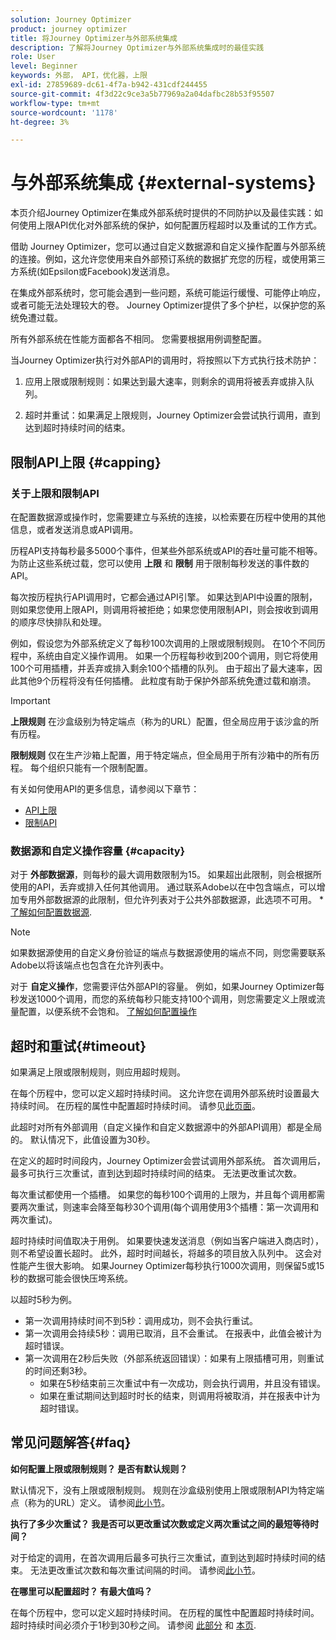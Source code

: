 ```yaml
---
solution: Journey Optimizer
product: journey optimizer
title: 将Journey Optimizer与外部系统集成
description: 了解将Journey Optimizer与外部系统集成时的最佳实践
role: User
level: Beginner
keywords: 外部， API，优化器，上限
exl-id: 27859689-dc61-4f7a-b942-431cdf244455
source-git-commit: 4f3d22c9ce3a5b77969a2a04dafbc28b53f95507
workflow-type: tm+mt
source-wordcount: '1178'
ht-degree: 3%

---
```


# 与外部系统集成 {#external-systems}

本页介绍Journey Optimizer在集成外部系统时提供的不同防护以及最佳实践：如何使用上限API优化对外部系统的保护，如何配置历程超时以及重试的工作方式。

借助 Journey Optimizer，您可以通过自定义数据源和自定义操作配置与外部系统的连接。例如，这允许您使用来自外部预订系统的数据扩充您的历程，或使用第三方系统(如Epsilon或Facebook)发送消息。

在集成外部系统时，您可能会遇到一些问题，系统可能运行缓慢、可能停止响应，或者可能无法处理较大的卷。 Journey Optimizer提供了多个护栏，以保护您的系统免遭过载。

所有外部系统在性能方面都各不相同。 您需要根据用例调整配置。

当Journey Optimizer执行对外部API的调用时，将按照以下方式执行技术防护：

1. 应用上限或限制规则：如果达到最大速率，则剩余的调用将被丢弃或排入队列。

2. 超时并重试：如果满足上限规则，Journey Optimizer会尝试执行调用，直到达到超时持续时间的结束。

## 限制API上限 {#capping}

### 关于上限和限制API

在配置数据源或操作时，您需要建立与系统的连接，以检索要在历程中使用的其他信息，或者发送消息或API调用。

历程API支持每秒最多5000个事件，但某些外部系统或API的吞吐量可能不相等。 为防止这些系统过载，您可以使用 **上限** 和 **限制** 用于限制每秒发送的事件数的API。

每次按历程执行API调用时，它都会通过API引擎。 如果达到API中设置的限制，则如果您使用上限API，则调用将被拒绝；如果您使用限制API，则会按收到调用的顺序尽快排队和处理。

例如，假设您为外部系统定义了每秒100次调用的上限或限制规则。 在10个不同历程中，系统由自定义操作调用。 如果一个历程每秒收到200个调用，则它将使用100个可用插槽，并丢弃或排入剩余100个插槽的队列。 由于超出了最大速率，因此其他9个历程将没有任何插槽。 此粒度有助于保护外部系统免遭过载和崩溃。

>[!IMPORTANT]
>
>**上限规则** 在沙盒级别为特定端点（称为的URL）配置，但全局应用于该沙盒的所有历程。
>
>**限制规则** 仅在生产沙箱上配置，用于特定端点，但全局用于所有沙箱中的所有历程。 每个组织只能有一个限制配置。

有关如何使用API的更多信息，请参阅以下章节：

* [API上限](capping.md)
* [限制API](throttling.md)

### 数据源和自定义操作容量 {#capacity}

对于 **外部数据源**，则每秒的最大调用数限制为15。 如果超出此限制，则会根据所使用的API，丢弃或排入任何其他调用。 通过联系Adobe以在中包含端点，可以增加专用外部数据源的此限制，但允许列表对于公共外部数据源，此选项不可用。 * [了解如何配置数据源](../datasource/about-data-sources.md).

>[!NOTE]
>
>如果数据源使用的自定义身份验证的端点与数据源使用的端点不同，则您需要联系Adobe以将该端点也包含在允许列表中。

对于 **自定义操作**，您需要评估外部API的容量。 例如，如果Journey Optimizer每秒发送1000个调用，而您的系统每秒只能支持100个调用，则您需要定义上限或流量配置，以便系统不会饱和。 [了解如何配置操作](../action/action.md)

## 超时和重试{#timeout}

如果满足上限或限制规则，则应用超时规则。

在每个历程中，您可以定义超时持续时间。 这允许您在调用外部系统时设置最大持续时间。 在历程的属性中配置超时持续时间。 请参见[此页面](../building-journeys/journey-gs.md#timeout_and_error)。

此超时对所有外部调用（自定义操作和自定义数据源中的外部API调用）都是全局的。 默认情况下，此值设置为30秒。

在定义的超时时间段内，Journey Optimizer会尝试调用外部系统。 首次调用后，最多可执行三次重试，直到达到超时持续时间的结束。 无法更改重试次数。

每次重试都使用一个插槽。 如果您的每秒100个调用的上限为，并且每个调用都需要两次重试，则速率会降至每秒30个调用(每个调用使用3个插槽：第一次调用和两次重试)。

超时持续时间值取决于用例。 如果要快速发送消息（例如当客户端进入商店时），则不希望设置长超时。 此外，超时时间越长，将越多的项目放入队列中。 这会对性能产生很大影响。 如果Journey Optimizer每秒执行1000次调用，则保留5或15秒的数据可能会很快压垮系统。

以超时5秒为例。

* 第一次调用持续时间不到5秒：调用成功，则不会执行重试。
* 第一次调用会持续5秒：调用已取消，且不会重试。 在报表中，此值会被计为超时错误。
* 第一次调用在2秒后失败（外部系统返回错误）：如果有上限插槽可用，则重试的时间还剩3秒。
   * 如果在5秒结束前三次重试中有一次成功，则会执行调用，并且没有错误。
   * 如果在重试期间达到超时时长的结束，则调用将被取消，并在报表中计为超时错误。

## 常见问题解答{#faq}

**如何配置上限或限制规则？ 是否有默认规则？**

默认情况下，没有上限或限制规则。 规则在沙盒级别使用上限或限制API为特定端点（称为的URL）定义。 请参阅[此小节](../configuration/external-systems.md#capping)。

**执行了多少次重试？ 我是否可以更改重试次数或定义两次重试之间的最短等待时间？**

对于给定的调用，在首次调用后最多可执行三次重试，直到达到超时持续时间的结束。 无法更改重试次数和每次重试间隔的时间。 请参阅[此小节](../configuration/external-systems.md#timeout)。

**在哪里可以配置超时？ 有最大值吗？**

在每个历程中，您可以定义超时持续时间。 在历程的属性中配置超时持续时间。 超时持续时间必须介于1秒到30秒之间。 请参阅 [此部分](../configuration/external-systems.md#timeout) 和 [本页](../building-journeys/journey-gs.md#timeout_and_error).